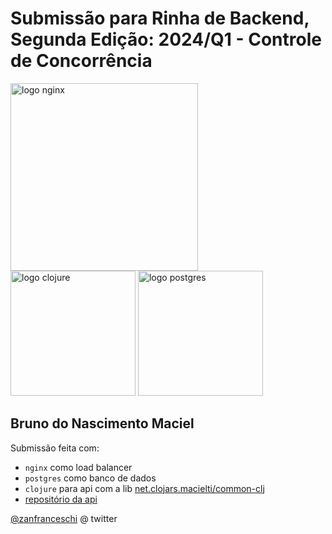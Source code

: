 # Submissão para Rinha de Backend, Segunda Edição: 2024/Q1 - Controle de Concorrência


<img src="https://upload.wikimedia.org/wikipedia/commons/c/c5/Nginx_logo.svg" alt="logo nginx" width="300" height="auto">
<br />
<img src="https://upload.wikimedia.org/wikipedia/commons/5/5d/Clojure_logo.svg" alt="logo clojure" width="200" height="auto">
<img src="https://upload.wikimedia.org/wikipedia/commons/2/29/Postgresql_elephant.svg" alt="logo postgres" width="200" height="auto">


## Bruno do Nascimento Maciel
Submissão feita com:
- `nginx` como load balancer
- `postgres` como banco de dados
- `clojure` para api com a lib [net.clojars.macielti/common-clj](https://clojars.org/net.clojars.macielti/common-clj/)
- [repositório da api](https://github.com/macielti/carimbo)

[@zanfranceschi](https://twitter.com/bruno_n_m) @ twitter
